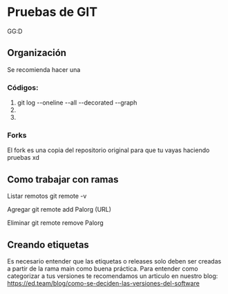 # Pruebas de GIT
GG:D

## Organización
Se recomienda hacer una 

### Códigos:
1. git log --oneline --all --decorated --graph
2.
3. 

### Forks
El fork es una copia del repositorio original para que tu vayas haciendo pruebas xd

## Como trabajar con ramas 
Listar remotos
git remote -v

Agregar
git remote add Palorg (URL)

Eliminar
git remote remove Palorg

## Creando etiquetas
Es necesario entender que las etiquetas o releases solo deben ser creadas a partir de la rama main como buena práctica.
Para entender como categorizar a tus versiones te recomendamos un articulo en nuestro blog: https://ed.team/blog/como-se-deciden-las-versiones-del-software